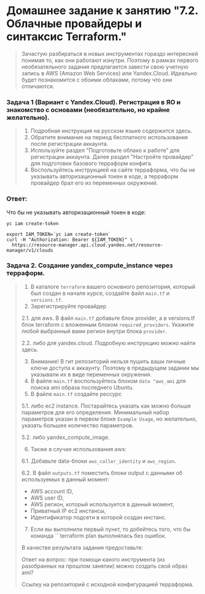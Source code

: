 # Домашнее задание к занятию "7.2. Облачные провайдеры и синтаксис Terraform."
> Зачастую разбираться в новых инструментах гораздо интересней понимая то, как они работают изнутри. Поэтому в рамках первого необязательного задания предлагается завести свою учетную запись в AWS (Amazon Web Services) или Yandex.Cloud. Идеально будет познакомится с обоими облаками, потому что они отличаются.

### Задача 1 (Вариант с Yandex.Cloud). Регистрация в ЯО и знакомство с основами (необязательно, но крайне желательно).
> 1. Подробная инструкция на русском языке содержится здесь.
> 2. Обратите внимание на период бесплатного использования после регистрации аккаунта.
> 3. Используйте раздел "Подготовьте облако к работе" для регистрации аккаунта. Далее раздел "Настройте провайдер" для подготовки базового терраформ конфига.
> 4. Воспользуйтесь инструкцией на сайте терраформа, что бы не указывать авторизационный токен в коде, а терраформ провайдер брал его из переменных окружений.

### Ответ:

Что бы не указывать авторизационный токен в коде:
```
yc iam create-token
```
```
export IAM_TOKEN=`yc iam create-token`
curl -H "Authorization: Bearer ${IAM_TOKEN}" \
  https://resource-manager.api.cloud.yandex.net/resource-manager/v1/clouds
```

### Задача 2. Создание yandex_compute_instance через терраформ.

> 1. В каталоге ```terraform``` вашего основного репозитория, который был создан в начале курсе, создайте файл ```main.tf``` и ```versions.tf```.
> 2. Зарегистрируйте провайдер
> 
> 2.1. для aws. В файл ```main.tf``` добавьте блок provider, а в versions.tf блок terraform с вложенным блоком ```required_providers```. Укажите любой выбранный вами регион внутри блока ```provider```.
> 
> 2.2. либо для yandex.cloud. Подробную инструкцию можно найти здесь.
> 
> 3. Внимание! В гит репозиторий нельзя пушить ваши личные ключи доступа к аккаунту. Поэтому в предыдущем задании мы указывали их в виде переменных окружения.
> 4. В файле ```main.tf``` воспользуйтесь блоком ```data "aws_ami``` для поиска ami образа последнего Ubuntu.
> 5. В файле ```main.tf``` создайте рессурс
> 
> 5.1. либо ec2 instance. Постарайтесь указать как можно больше параметров для его определения. Минимальный набор параметров указан в первом блоке ```Example Usage```, но желательно, указать большее количество параметров.
> 
> 5.2. либо yandex_compute_image.
> 
> 6. Также в случае использования aws:
> 
> 6.1. Добавьте data-блоки ```aws_caller_identity``` и ```aws_region```.
> 
> 6.2. В файл ```outputs.tf``` поместить блоки output с данными об используемых в данный момент:
> 
> * AWS account ID,
> * AWS user ID,
> * AWS регион, который используется в данный момент,
> * Приватный IP ec2 инстансы,
> * Идентификатор подсети в которой создан инстанс.
> 7. Если вы выполнили первый пункт, то добейтесь того, что бы команда ```terraform plan выполнялась без ошибок.
> 
> В качестве результата задания предоставьте:
> 
> Ответ на вопрос: при помощи какого инструмента (из разобранных на прошлом занятии) можно создать свой образ ami?
> 
> Ссылку на репозиторий с исходной конфигурацией терраформа.
